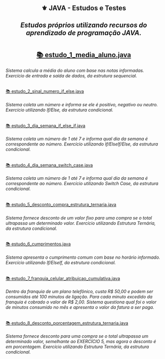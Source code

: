 <h2 align="center">⚜️ JAVA - Estudos e Testes
<i><h4 align="center">Estudos próprios utilizando recursos do aprendizado de programação JAVA.</i> 

##   

[📚 estudo_1_media_aluno.java](https://github.com/AlianeAmaral/JAVA_estudos_e_testes/blob/main/estudo_1_media_aluno.java)<h6>Sistema calcula a média do aluno com base nas notas informadas. Exercício de entrada e saída de dados, da estrutura sequencial.</h6>

[📚 estudo_2_sinal_numero_if_else.java](https://github.com/AlianeAmaral/JAVA_estudos_e_testes/blob/main/estudo_2_sinal_numero_if_else.java)<h6>Sistema coleta um número e informa se ele é positivo, negativo ou neutro. Exercício utilizando If/Else, da estrutura condicional.</h6>

[📚 estudo_3_dia_semana_if_else_if.java](https://github.com/AlianeAmaral/JAVA_estudos_e_testes/blob/main/estudo_3_dia_semana_if_else_if.java)<h6>Sistema coleta um número de 1 até 7 e informa qual dia da semana é correspondente ao número. Exercício utilizando If/ElseIf/Else, da estrutura condicional.</h6>

[📚 estudo_4_dia_semana_switch_case.java](https://github.com/AlianeAmaral/JAVA_estudos_e_testes/blob/main/estudo_4_dia_semana_switch_case.java)<h6>Sistema coleta um número de 1 até 7 e informa qual dia da semana é correspondente ao número. Exercício utilizando Switch Case, da estrutura condicional.</h6>

[📚 estudo_5_desconto_compra_estrutura_ternaria.java](https://github.com/AlianeAmaral/JAVA_estudos_e_testes/blob/main/estudo_5_desconto_compra_estrutura_ternaria.java)<h6>Sistema fornece desconto de um valor fixo para uma compra se o total ultrapassa um determinado valor. Exercício utilizando Estrutura Ternária, da estrutura condicional.</h6>

[📚 estudo_6_cumprimentos.java](https://github.com/AlianeAmaral/JAVA_estudos_e_testes/blob/main/estudo_6_cumprimentos.java)<h6>Sistema apresenta o cumprimento comum com base no horário informado. Exercício utilizando If/ElseIf, da estrutura condicional.</h6>

[📚 estudo_7_franquia_celular_atribuicao_cumulativa.java](https://github.com/AlianeAmaral/JAVA_estudos_e_testes/blob/main/estudo_7_franquia_celular_atribuicao_cumulativa.java)<h6>Dentro da franquia de um plano telefônico, custa R$ 50,00 e podem ser consumidos até 100 minutos de ligação. Para cada minuto excedido da franquia é cobrado o valor de R$ 2,00. Sistema questiona qual foi o valor de minutos consumido no mês e apresenta o valor da fatura a ser paga.</h6>

[📚 estudo_8_desconto_porcentagem_estrutura_ternaria.java](https://github.com/AlianeAmaral/JAVA_estudos_e_testes/blob/main/estudo_8_desconto_porcentagem_estrutura_ternaria.java)<h6>Sistema fornece desconto para uma compra se o total ultrapassa um determinado valor, semelhante ao EXERCÍCIO 5, mas agora o desconto é em porcentagem. Exercício utilizando Estrutura Ternária, da estrutura condicional.</h6> 
